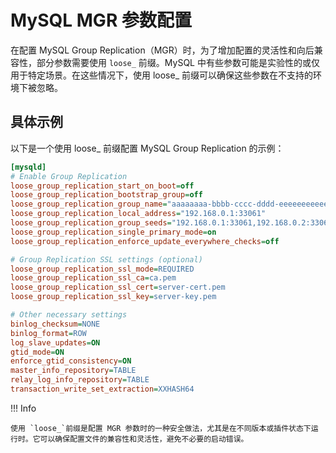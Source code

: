 # MySQL MGR 参数配置

在配置 MySQL Group Replication（MGR）时，为了增加配置的灵活性和向后兼容性，部分参数需要使用 `loose_` 前缀。MySQL 中有些参数可能是实验性的或仅用于特定场景。在这些情况下，使用 loose_ 前缀可以确保这些参数在不支持的环境下被忽略。

## 具体示例

以下是一个使用 loose_ 前缀配置 MySQL Group Replication 的示例：

```ini
[mysqld]
# Enable Group Replication
loose_group_replication_start_on_boot=off
loose_group_replication_bootstrap_group=off
loose_group_replication_group_name="aaaaaaaa-bbbb-cccc-dddd-eeeeeeeeeeee"
loose_group_replication_local_address="192.168.0.1:33061"
loose_group_replication_group_seeds="192.168.0.1:33061,192.168.0.2:33061,192.168.0.3:33061"
loose_group_replication_single_primary_mode=on
loose_group_replication_enforce_update_everywhere_checks=off

# Group Replication SSL settings (optional)
loose_group_replication_ssl_mode=REQUIRED
loose_group_replication_ssl_ca=ca.pem
loose_group_replication_ssl_cert=server-cert.pem
loose_group_replication_ssl_key=server-key.pem

# Other necessary settings
binlog_checksum=NONE
binlog_format=ROW
log_slave_updates=ON
gtid_mode=ON
enforce_gtid_consistency=ON
master_info_repository=TABLE
relay_log_info_repository=TABLE
transaction_write_set_extraction=XXHASH64
```

!!! Info

    使用 `loose_`前缀是配置 MGR 参数时的一种安全做法，尤其是在不同版本或插件状态下运行时。它可以确保配置文件的兼容性和灵活性，避免不必要的启动错误。
